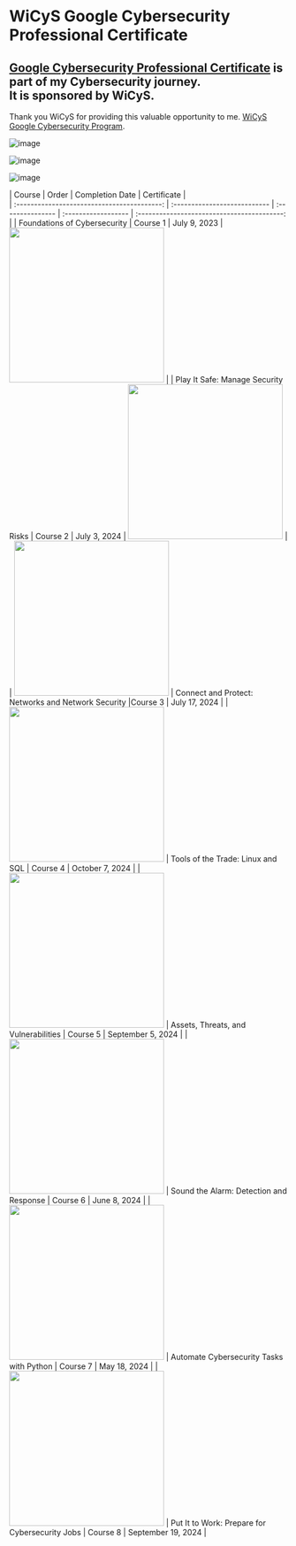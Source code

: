 <h1>WiCyS Google Cybersecurity Professional Certificate</h1>

<h2><a href="https://www.coursera.org/professional-certificates/google-cybersecurity">Google Cybersecurity Professional Certificate</a> is part of my Cybersecurity journey.<br>
It is sponsored by WiCyS.</h2>

<p>Thank you WiCyS for providing this valuable opportunity to me. <a href="https://www.wicys.org/benefits/google-cybersecurity-certificate-program/">WiCyS Google Cybersecurity Program</a>.</p>

![image](https://github.com/user-attachments/assets/35be29fe-d432-4abc-b2c9-4068da30b7d6)

![image](https://github.com/user-attachments/assets/8b79c0cd-1328-49ad-99cd-f269b347afb1)

![image](https://github.com/user-attachments/assets/ae596469-d435-4154-a226-9369d0ce1737)

  
| Course                | Order           | Completion Date     | Certificate |                             
| :-----------------------------------------: | :--------------------------- | :--------------- | :------------------ |  :-----------------------------------------: |
| Foundations of Cybersecurity     | Course 1          | July 9, 2023 | <img src="https://coursera.org/share/efa1234c6da26afcdf4ff8ad6c67289d" style="width:280px;"/> |
| Play It Safe: Manage Security Risks          | Course 2          | July 3, 2024 | <img src="https://tryhackme-certificates.s3-eu-west-1.amazonaws.com/THM-XTVLR1W5WS.png" style="width:280px;"/> |
| <img src="https://tryhackme-certificates.s3-eu-west-1.amazonaws.com/THM-Q6SP7FH2JX.png" style="width:280px;"/> | Connect and Protect: Networks and Network Security          |Course 3  | July 17, 2024 | 
| <img src="https://tryhackme-certificates.s3-eu-west-1.amazonaws.com/THM-FNRB2IJUKM.png" style="width:280px;"/> | Tools of the Trade: Linux and SQL  | Course 4  | October 7, 2024 |
| <img src="https://tryhackme-certificates.s3-eu-west-1.amazonaws.com/THM-JLMV6TMUAF.png" style="width:280px;"/> | Assets, Threats, and Vulnerabilities     | Course 5          | September 5, 2024 |
| <img src="https://tryhackme-certificates.s3-eu-west-1.amazonaws.com/THM-RG2AVDTF5L.png" style="width:280px;"/> | Sound the Alarm: Detection and Response            | Course 6          | June 8, 2024 |
| <img src="https://tryhackme-certificates.s3-eu-west-1.amazonaws.com/THM-X9TLJHAVDH.png" style="width:280px;"/> | Automate Cybersecurity Tasks with Python           | Course 7          | May 18, 2024 |
| <img src="https://tryhackme-certificates.s3-eu-west-1.amazonaws.com/THM-F2XVPYJI6T.png" style="width:280px;"/> | Put It to Work: Prepare for Cybersecurity Jobs        | Course 8          | September 19, 2024 |

